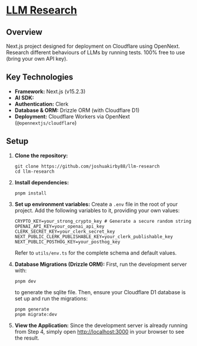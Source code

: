 # [LLM Research](https://llm-research.jojokirby88-327.workers.dev)

## Overview

Next.js project designed for deployment on Cloudflare using OpenNext.
Research different behaviours of LLMs by running tests.
100% free to use (bring your own API key).

## Key Technologies

- **Framework:** Next.js (v15.2.3)
- **AI SDK:**
- **Authentication:** Clerk
- **Database & ORM:** Drizzle ORM (with Cloudflare D1)
- **Deployment:** Cloudflare Workers via OpenNext (`@opennextjs/cloudflare`)

## Setup

1. **Clone the repository:**

    ```
    git clone https://github.com/joshuakirby88/llm-research
    cd llm-research
    ```

2. **Install dependencies:**

    ```
    pnpm install
    ```

3. **Set up environment variables:**
   Create a `.env` file in the root of your project. Add the following variables to it, providing your own values:

    ```
    CRYPTO_KEY=your_strong_crypto_key # Generate a secure random string
    OPENAI_API_KEY=your_openai_api_key
    CLERK_SECRET_KEY=your_clerk_secret_key
    NEXT_PUBLIC_CLERK_PUBLISHABLE_KEY=your_clerk_publishable_key
    NEXT_PUBLIC_POSTHOG_KEY=your_posthog_key
    ```

    Refer to `utils/env.ts` for the complete schema and default values.

4. **Database Migrations (Drizzle ORM):**
   First, run the development server with:

    ```
    pnpm dev
    ```

    to generate the sqlite file. Then, ensure your Cloudflare D1 database is set up and run the migrations:

    ```
    pnpm generate
    pnpm migrate:dev
    ```

5. **View the Application:**
   Since the development server is already running from Step 4, simply open [http://localhost:3000](http://localhost:3000) in your browser to see the result.

